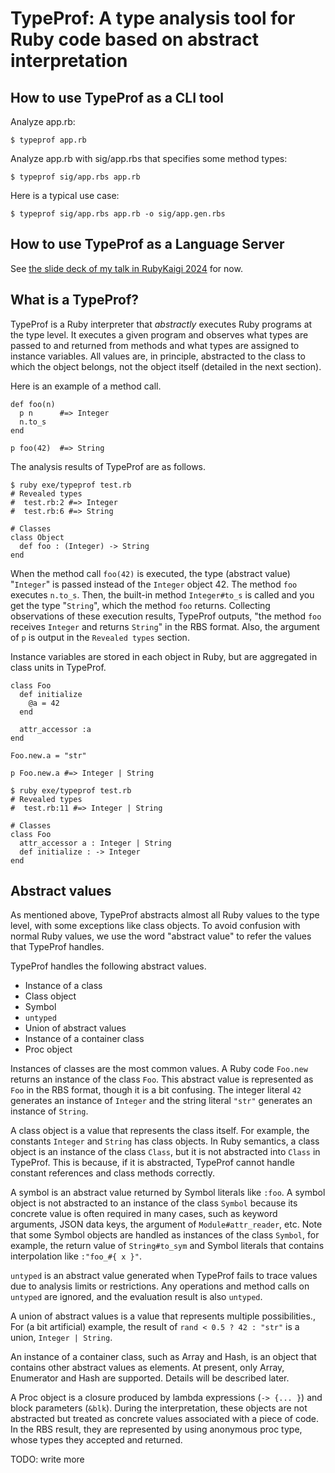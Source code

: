 # TypeProf: A type analysis tool for Ruby code based on abstract interpretation

## How to use TypeProf as a CLI tool

Analyze app.rb:

```
$ typeprof app.rb
```

Analyze app.rb with sig/app.rbs that specifies some method types:

```
$ typeprof sig/app.rbs app.rb
```

Here is a typical use case:

```
$ typeprof sig/app.rbs app.rb -o sig/app.gen.rbs
```

## How to use TypeProf as a Language Server

See [the slide deck of my talk in RubyKaigi 2024](https://speakerdeck.com/mame/good-first-issues-of-typeprof) for now.

## What is a TypeProf?

TypeProf is a Ruby interpreter that *abstractly* executes Ruby programs at the type level.
It executes a given program and observes what types are passed to and returned from methods and what types are assigned to instance variables.
All values are, in principle, abstracted to the class to which the object belongs, not the object itself (detailed in the next section).

Here is an example of a method call.

```
def foo(n)
  p n      #=> Integer
  n.to_s
end

p foo(42)  #=> String
```

The analysis results of TypeProf are as follows.

```
$ ruby exe/typeprof test.rb
# Revealed types
#  test.rb:2 #=> Integer
#  test.rb:6 #=> String

# Classes
class Object
  def foo : (Integer) -> String
end
```

When the method call `foo(42)` is executed, the type (abstract value) "`Integer`" is passed instead of the `Integer` object 42.
The method `foo` executes `n.to_s`.
Then, the built-in method `Integer#to_s` is called and you get the type "`String`", which the method `foo` returns.
Collecting observations of these execution results, TypeProf outputs, "the method `foo` receives `Integer` and returns `String`" in the RBS format.
Also, the argument of `p` is output in the `Revealed types` section.

Instance variables are stored in each object in Ruby, but are aggregated in class units in TypeProf.

```
class Foo
  def initialize
    @a = 42
  end

  attr_accessor :a
end

Foo.new.a = "str"

p Foo.new.a #=> Integer | String
```

```
$ ruby exe/typeprof test.rb
# Revealed types
#  test.rb:11 #=> Integer | String

# Classes
class Foo
  attr_accessor a : Integer | String
  def initialize : -> Integer
end
```


## Abstract values

As mentioned above, TypeProf abstracts almost all Ruby values to the type level, with some exceptions like class objects.
To avoid confusion with normal Ruby values, we use the word "abstract value" to refer the values that TypeProf handles.

TypeProf handles the following abstract values.

* Instance of a class
* Class object
* Symbol
* `untyped`
* Union of abstract values
* Instance of a container class
* Proc object

Instances of classes are the most common values.
A Ruby code `Foo.new` returns an instance of the class `Foo`.
This abstract value is represented as `Foo` in the RBS format, though it is a bit confusing.
The integer literal `42` generates an instance of `Integer` and the string literal `"str"` generates an instance of `String`.

A class object is a value that represents the class itself.
For example, the constants `Integer` and `String` has class objects.
In Ruby semantics, a class object is an instance of the class `Class`, but it is not abstracted into `Class` in TypeProf.
This is because, if it is abstracted, TypeProf cannot handle constant references and class methods correctly.

A symbol is an abstract value returned by Symbol literals like `:foo`.
A symbol object is not abstracted to an instance of the class `Symbol` because its concrete value is often required in many cases, such as keyword arguments, JSON data keys, the argument of `Module#attr_reader`, etc.
Note that some Symbol objects are handled as instances of the class `Symbol`, for example, the return value of `String#to_sym` and Symbol literals that contains interpolation like `:"foo_#{ x }"`.

`untyped` is an abstract value generated when TypeProf fails to trace values due to analysis limits or restrictions.
Any operations and method calls on `untyped` are ignored, and the evaluation result is also `untyped`.

A union of abstract values is a value that represents multiple possibilities.,
For (a bit artificial) example, the result of `rand < 0.5 ? 42 : "str"` is a union, `Integer | String`.

An instance of a container class, such as Array and Hash, is an object that contains other abstract values as elements.
At present, only Array, Enumerator and Hash are supported.
Details will be described later.

A Proc object is a closure produced by lambda expressions (`-> {... }`) and block parameters (`&blk`).
During the interpretation, these objects are not abstracted but treated as concrete values associated with a piece of code.
In the RBS result, they are represented by using anonymous proc type, whose types they accepted and returned.

TODO: write more